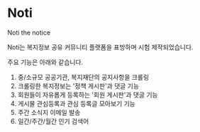 # Noti
Noti the notice

Noti는 복지정보 공유 커뮤니티 플랫폼을 표방하며 시험 제작되었습니다.

주요 기능은 아래와 같습니다.

1. 중/소규모 공공기관, 복지재단의 공지사항을 크롤링
2. 크롤링한 복지정보는 '정책 게시판'과 댓글 기능
3. 회원들이 자유롭게 등록하는 '회원 게시판'과 댓글 기능
4. 게시물 관심등록과 관심 등록글 모아보기 기능
4. 주간 소식지 이메일 발송
5. 일간/주간/월간 인기 검색어
